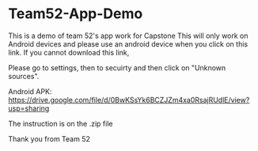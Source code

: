 # Team52-App-Demo
This is a demo of team 52's app work for Capstone
This will only work on Android devices and please use an android device when you click on this link. If you cannot download this link, 

Please go to settings, then to secuirty and then click on "Unknown sources". 

Android APK: https://drive.google.com/file/d/0BwKSsYk6BCZJZm4xa0RsajRUdlE/view?usp=sharing

The instruction is on the .zip file 

Thank you from Team 52
